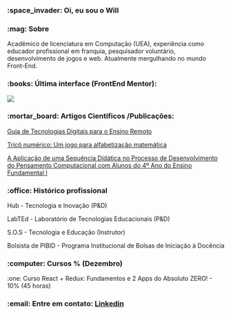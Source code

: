 <h3 align="left">:space_invader: Oi, eu sou o Will</h3>

<h3 align="left">:mag: Sobre</h3>
<p>Acadêmico de licenciatura em Computação (UEA), experiência como educador profissional em franquia, pesquisador voluntário, desenvolvimento de jogos e web. Atualmente mergulhando no mundo Front-End.</p>

<h3 align="left">:books: Última interface (FrontEnd Mentor): </h3>
<img style="width:1280px, height:720px" src="https://i.ibb.co/bNGGvBK/Screenshot-2020-12-03-Frontend-Mentor-Base-Apparel-coming-soon-page.png">


<h3 align="left">:mortar_board: Artigos Cientificos /Publicações: </h3>

<a href="http://www3.uea.edu.br/home.php?dest=noticia&notId=65291" target="_blank">Guia de Tecnologias Digitais para o Ensino Remoto</a>

<a href="https://www.br-ie.org/pub/index.php/wcbie/article/view/8238" target="_blank">Tricô numérico: Um jogo para alfabetização matemática</a>

<a href="#" target="_blank">A Aplicação de uma Sequência Didática no Processo de Desenvolvimento do Pensamento Computacional com Alunos do 4º Ano do Ensino Fundamental I</a>

<h3 align="left">:office: Histórico profissional </h3>
<p> Hub - Tecnologia e Inovação (P&D)
<p> LabTEd - Laboratório de Tecnologias Educacionais (P&D)
<p> S.O.S - Tecnologia e Educação (Instrutor)
<p> Bolsista de PIBID - Programa Institucional de Bolsas de Iniciação à Docência</p>

<h3 align="left">:computer: Cursos % (Dezembro)</h3>
<p>:one: Curso React + Redux: Fundamentos e 2 Apps do Absoluto ZERO! - 10% (45 horas) </p>


<h3 align="left">:email: Entre em contato: <a href="https://www.linkedin.com/in/wdma/">Linkedin</a></h3>
